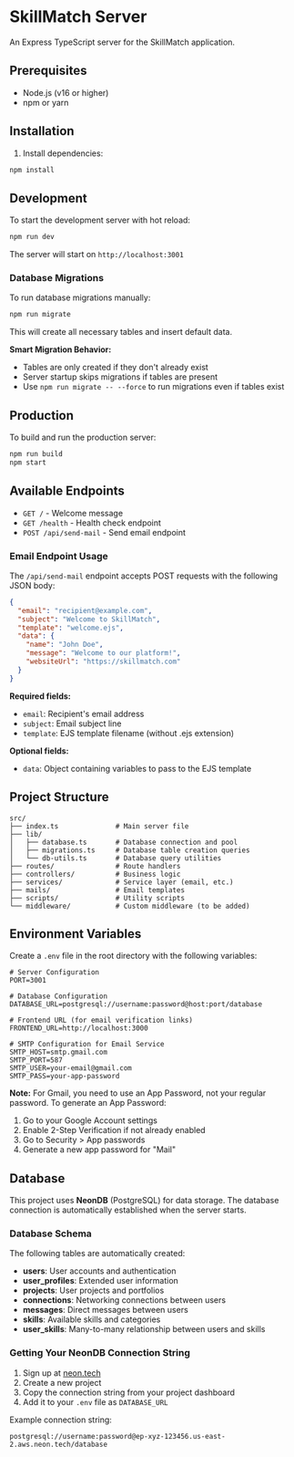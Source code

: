# SkillMatch Server

An Express TypeScript server for the SkillMatch application.

## Prerequisites

- Node.js (v16 or higher)
- npm or yarn

## Installation

1. Install dependencies:

```bash
npm install
```

## Development

To start the development server with hot reload:

```bash
npm run dev
```

The server will start on `http://localhost:3001`

### Database Migrations

To run database migrations manually:

```bash
npm run migrate
```

This will create all necessary tables and insert default data.

**Smart Migration Behavior:**

- Tables are only created if they don't already exist
- Server startup skips migrations if tables are present
- Use `npm run migrate -- --force` to run migrations even if tables exist

## Production

To build and run the production server:

```bash
npm run build
npm start
```

## Available Endpoints

- `GET /` - Welcome message
- `GET /health` - Health check endpoint
- `POST /api/send-mail` - Send email endpoint

### Email Endpoint Usage

The `/api/send-mail` endpoint accepts POST requests with the following JSON body:

```json
{
  "email": "recipient@example.com",
  "subject": "Welcome to SkillMatch",
  "template": "welcome.ejs",
  "data": {
    "name": "John Doe",
    "message": "Welcome to our platform!",
    "websiteUrl": "https://skillmatch.com"
  }
}
```

**Required fields:**

- `email`: Recipient's email address
- `subject`: Email subject line
- `template`: EJS template filename (without .ejs extension)

**Optional fields:**

- `data`: Object containing variables to pass to the EJS template

## Project Structure

```
src/
├── index.ts              # Main server file
├── lib/
│   ├── database.ts       # Database connection and pool
│   ├── migrations.ts     # Database table creation queries
│   └── db-utils.ts       # Database query utilities
├── routes/               # Route handlers
├── controllers/          # Business logic
├── services/             # Service layer (email, etc.)
├── mails/                # Email templates
├── scripts/              # Utility scripts
└── middleware/           # Custom middleware (to be added)
```

## Environment Variables

Create a `.env` file in the root directory with the following variables:

```env
# Server Configuration
PORT=3001

# Database Configuration
DATABASE_URL=postgresql://username:password@host:port/database

# Frontend URL (for email verification links)
FRONTEND_URL=http://localhost:3000

# SMTP Configuration for Email Service
SMTP_HOST=smtp.gmail.com
SMTP_PORT=587
SMTP_USER=your-email@gmail.com
SMTP_PASS=your-app-password
```

**Note:** For Gmail, you need to use an App Password, not your regular password. To generate an App Password:

1. Go to your Google Account settings
2. Enable 2-Step Verification if not already enabled
3. Go to Security > App passwords
4. Generate a new app password for "Mail"

## Database

This project uses **NeonDB** (PostgreSQL) for data storage. The database connection is automatically established when the server starts.

### Database Schema

The following tables are automatically created:

- **users**: User accounts and authentication
- **user_profiles**: Extended user information
- **projects**: User projects and portfolios
- **connections**: Networking connections between users
- **messages**: Direct messages between users
- **skills**: Available skills and categories
- **user_skills**: Many-to-many relationship between users and skills

### Getting Your NeonDB Connection String

1. Sign up at [neon.tech](https://neon.tech)
2. Create a new project
3. Copy the connection string from your project dashboard
4. Add it to your `.env` file as `DATABASE_URL`

Example connection string:

```
postgresql://username:password@ep-xyz-123456.us-east-2.aws.neon.tech/database
```
